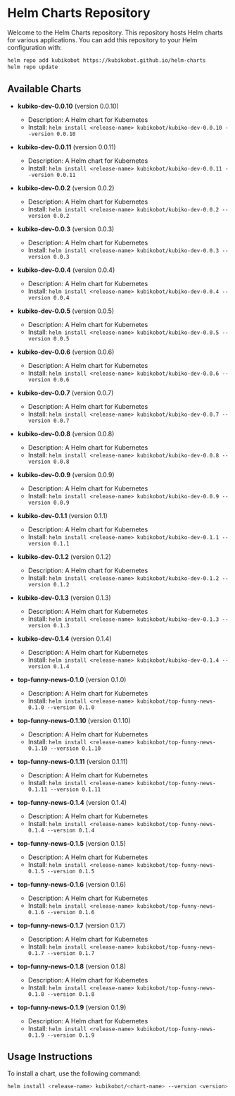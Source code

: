 # Helm Charts Repository

Welcome to the Helm Charts repository. This repository hosts Helm charts for various applications. You can add this repository to your Helm configuration with:

```bash
helm repo add kubikobot https://kubikobot.github.io/helm-charts
helm repo update
```

## Available Charts

- **kubiko-dev-0.0.10** (version 0.0.10)
  - Description: A Helm chart for Kubernetes
  - Install: `helm install <release-name> kubikobot/kubiko-dev-0.0.10 --version 0.0.10`

- **kubiko-dev-0.0.11** (version 0.0.11)
  - Description: A Helm chart for Kubernetes
  - Install: `helm install <release-name> kubikobot/kubiko-dev-0.0.11 --version 0.0.11`

- **kubiko-dev-0.0.2** (version 0.0.2)
  - Description: A Helm chart for Kubernetes
  - Install: `helm install <release-name> kubikobot/kubiko-dev-0.0.2 --version 0.0.2`

- **kubiko-dev-0.0.3** (version 0.0.3)
  - Description: A Helm chart for Kubernetes
  - Install: `helm install <release-name> kubikobot/kubiko-dev-0.0.3 --version 0.0.3`

- **kubiko-dev-0.0.4** (version 0.0.4)
  - Description: A Helm chart for Kubernetes
  - Install: `helm install <release-name> kubikobot/kubiko-dev-0.0.4 --version 0.0.4`

- **kubiko-dev-0.0.5** (version 0.0.5)
  - Description: A Helm chart for Kubernetes
  - Install: `helm install <release-name> kubikobot/kubiko-dev-0.0.5 --version 0.0.5`

- **kubiko-dev-0.0.6** (version 0.0.6)
  - Description: A Helm chart for Kubernetes
  - Install: `helm install <release-name> kubikobot/kubiko-dev-0.0.6 --version 0.0.6`

- **kubiko-dev-0.0.7** (version 0.0.7)
  - Description: A Helm chart for Kubernetes
  - Install: `helm install <release-name> kubikobot/kubiko-dev-0.0.7 --version 0.0.7`

- **kubiko-dev-0.0.8** (version 0.0.8)
  - Description: A Helm chart for Kubernetes
  - Install: `helm install <release-name> kubikobot/kubiko-dev-0.0.8 --version 0.0.8`

- **kubiko-dev-0.0.9** (version 0.0.9)
  - Description: A Helm chart for Kubernetes
  - Install: `helm install <release-name> kubikobot/kubiko-dev-0.0.9 --version 0.0.9`

- **kubiko-dev-0.1.1** (version 0.1.1)
  - Description: A Helm chart for Kubernetes
  - Install: `helm install <release-name> kubikobot/kubiko-dev-0.1.1 --version 0.1.1`

- **kubiko-dev-0.1.2** (version 0.1.2)
  - Description: A Helm chart for Kubernetes
  - Install: `helm install <release-name> kubikobot/kubiko-dev-0.1.2 --version 0.1.2`

- **kubiko-dev-0.1.3** (version 0.1.3)
  - Description: A Helm chart for Kubernetes
  - Install: `helm install <release-name> kubikobot/kubiko-dev-0.1.3 --version 0.1.3`

- **kubiko-dev-0.1.4** (version 0.1.4)
  - Description: A Helm chart for Kubernetes
  - Install: `helm install <release-name> kubikobot/kubiko-dev-0.1.4 --version 0.1.4`

- **top-funny-news-0.1.0** (version 0.1.0)
  - Description: A Helm chart for Kubernetes
  - Install: `helm install <release-name> kubikobot/top-funny-news-0.1.0 --version 0.1.0`

- **top-funny-news-0.1.10** (version 0.1.10)
  - Description: A Helm chart for Kubernetes
  - Install: `helm install <release-name> kubikobot/top-funny-news-0.1.10 --version 0.1.10`

- **top-funny-news-0.1.11** (version 0.1.11)
  - Description: A Helm chart for Kubernetes
  - Install: `helm install <release-name> kubikobot/top-funny-news-0.1.11 --version 0.1.11`

- **top-funny-news-0.1.4** (version 0.1.4)
  - Description: A Helm chart for Kubernetes
  - Install: `helm install <release-name> kubikobot/top-funny-news-0.1.4 --version 0.1.4`

- **top-funny-news-0.1.5** (version 0.1.5)
  - Description: A Helm chart for Kubernetes
  - Install: `helm install <release-name> kubikobot/top-funny-news-0.1.5 --version 0.1.5`

- **top-funny-news-0.1.6** (version 0.1.6)
  - Description: A Helm chart for Kubernetes
  - Install: `helm install <release-name> kubikobot/top-funny-news-0.1.6 --version 0.1.6`

- **top-funny-news-0.1.7** (version 0.1.7)
  - Description: A Helm chart for Kubernetes
  - Install: `helm install <release-name> kubikobot/top-funny-news-0.1.7 --version 0.1.7`

- **top-funny-news-0.1.8** (version 0.1.8)
  - Description: A Helm chart for Kubernetes
  - Install: `helm install <release-name> kubikobot/top-funny-news-0.1.8 --version 0.1.8`

- **top-funny-news-0.1.9** (version 0.1.9)
  - Description: A Helm chart for Kubernetes
  - Install: `helm install <release-name> kubikobot/top-funny-news-0.1.9 --version 0.1.9`

## Usage Instructions
To install a chart, use the following command:

```bash
helm install <release-name> kubikobot/<chart-name> --version <version>
```
